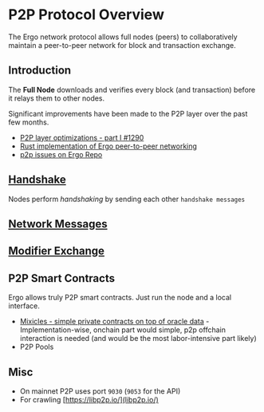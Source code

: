 # P2P Protocol Overview

The Ergo network protocol allows full nodes (peers) to collaboratively maintain a peer-to-peer network for block and transaction exchange.

## Introduction

The **Full Node** downloads and verifies every block (and transaction) before it relays them to other nodes. 

Significant improvements have been made to the P2P layer over the past few months.

- [P2P layer optimizations - part I #1290](https://github.com/ergoplatform/ergo/pull/1290)
- [Rust implementation of Ergo peer-to-peer networking](https://github.com/ergoplatform/ergo-p2p)
- [p2p issues on Ergo Repo](https://github.com/ergoplatform/ergo/issues?q=p2p)

## [Handshake](/dev/p2p/p2p-handshake)


Nodes perform *handshaking* by sending each other `handshake messages`

## [Network Messages](/dev/p2p/network)

## [Modifier Exchange](/dev/p2p/modifiers)

## P2P Smart Contracts

Ergo allows truly P2P smart contracts. Just run the node and a local interface.


- [Mixicles - simple private contracts on top of oracle data](https://research.chain.link/mixicles.pdf) - Implementation-wise, onchain part would simple, p2p offchain interaction is needed (and would be the most labor-intensive part likely)
- P2P Pools

## Misc

- On mainnet P2P uses port `9030` (`9053` for the API)
- For crawling [https://libp2p.io/](libp2p.io/)

